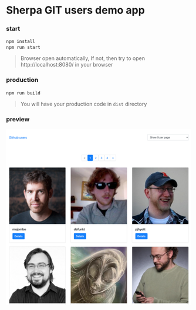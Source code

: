 # Sherpa GIT users demo app

### start

```
npm install
npm run start
```

> Browser open automatically, If not, then try to open http://localhost:8080/ in your browser

### production

```
npm run build
```

> You will have your production code in `dist` directory

### preview

![Preview](https://github.com/ssarrasin/sherpa-vue-git-users-app/blob/master/src/assets/Preview.png "Preview")




